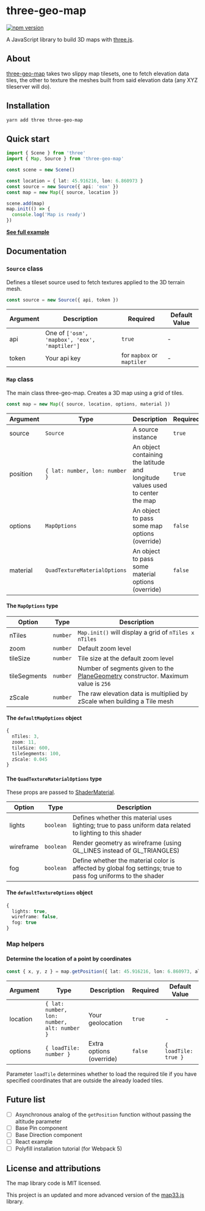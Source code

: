 # three-geo-map

<p>
  <a href="https://www.npmjs.com/package/three-geo-map"><img alt="npm version" src="https://img.shields.io/npm/v/three-geo-map"></a>
</p>


A JavaScript library to build 3D maps with [three.js](https://threejs.org).


## About

[three-geo-map](https://github.com/WhidRubeld/three-geo-map) takes two slippy map tilesets, one to fetch elevation data tiles, the other to texture the meshes built from said elevation data (any XYZ tileserver will do).


## Installation

```bash
yarn add three three-geo-map
```


## Quick start

```typescript
import { Scene } from 'three'
import { Map, Source } from 'three-geo-map'

const scene = new Scene()

const location = { lat: 45.916216, lon: 6.860973 }
const source = new Source({ api: 'eox' })
const map = new Map({ source, location })

scene.add(map)
map.init(() => {
  console.log('Map is ready')
})
```
[**See full example**](https://github.com/WhidRubeld/three-geo-map/tree/master/examples/basic)


## Documentation

### `Source` class

Defines a tileset source used to fetch textures applied to the 3D terrain mesh.

```typescript
const source = new Source({ api, token })
```

| Argument | Description | Required | Default Value |
| -------- | ----------- | -------- | ------------- |
| api | One of `['osm', 'mapbox', 'eox', 'maptiler']` | `true` | - |
| token | Your api key | for `mapbox` or `maptiler` | - |

### `Map` class

The main class three-geo-map. Creates a 3D map using a grid of tiles.

```javascript
const map = new Map({ source, location, options, material })
```

| Argument | Type | Description | Required | Default Value |
| -------- | ----------- | ----------- | -------- | ------------- |
| source | `Source` | A source instance | `true` | - |
| position | `{ lat: number, lon: number }` | An object containing the latitude and longitude values used to center the map | `true` | - |
| options | `MapOptions` | An object to pass some map options (override) | `false` | `defaultMapOptions` |
| material | `QuadTextureMaterialOptions` | An object to pass some material options (override) | `false` | `defaultTextureOptions` |

#### The `MapOptions` type

| Option | Type | Description |
| -------- | ----------- | ----------- |
| nTiles | `number` | `Map.init()` will display a grid of `nTiles x nTiles`
| zoom | `number` | Default zoom level
| tileSize | `number` | Tile size at the default zoom level
| tileSegments | `number` | Number of segments given to the [PlaneGeometry](https://threejs.org/docs/#api/en/geometries/PlaneGeometry) constructor. Maximum value is `256`
| zScale | `number` | The raw elevation data is multiplied by zScale when building a Tile mesh

#### The `defaultMapOptions` object
```typescript
{
  nTiles: 3,
  zoom: 11,
  tileSize: 600,
  tileSegments: 100,
  zScale: 0.045
}
```

#### The `QuadTextureMaterialOptions` type

These props are passed to [ShaderMaterial](https://threejs.org/docs/#api/en/materials/ShaderMaterial).

| Option | Type | Description |
| -------- | ----------- | ----------- |
| lights | `boolean` | Defines whether this material uses lighting; true to pass uniform data related to lighting to this shader
| wireframe | `boolean` | Render geometry as wireframe (using GL_LINES instead of GL_TRIANGLES)
| fog | `boolean` | Define whether the material color is affected by global fog settings; true to pass fog uniforms to the shader

#### The `defaultTextureOptions` object
```typescript
{
  lights: true,
  wireframe: false,
  fog: true
}
```

### Map helpers

#### Determine the location of a point by coordinates
```typescript
const { x, y, z } = map.getPosition({ lat: 45.916216, lon: 6.860973, alt: 1027 }, { loadTile: true })
```

| Argument | Type | Description | Required | Default Value |
| -------- | ----------- | ----------- | -------- | ------------- |
| location | `{ lat: number, lon: number, alt: number }` | Your geolocation | `true` | - |
| options | `{ loadTile: number }` | Extra options (override) | `false` | `{ loadTile: true }` |

Parameter `loadTile` determines whether to load the required tile if you have specified coordinates that are outside the already loaded tiles.

## Future list
- [ ] Asynchronous analog of the `getPosition` function without passing the altitude parameter
- [ ] Base Pin component
- [ ] Base Direction component
- [ ] React example
- [ ] Polyfill installation tutorial (for Webpack 5)

## License and attributions

The map library code is MIT licensed.

<p>This project is an updated and more advanced version of the <a href="https://github.com/blaze33/map33.js">map33.js</a> library.</p>
